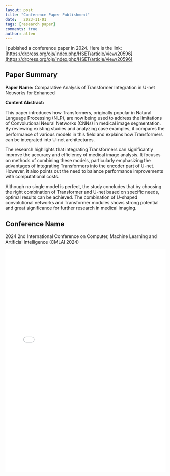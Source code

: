 ```yaml
---
layout: post
title: "Conference Paper Publishment"
date:   2023-11-01
tags: [research paper]
comments: true
author: allen
---
```




I pubished a conference paper in 2024. Here is the link: [https://drpress.org/ojs/index.php/HSET/article/view/20596](https://drpress.org/ojs/index.php/HSET/article/view/20596)

## Paper Summary

**Paper Name:**  Comparative Analysis of Transformer Integration in U-net Networks for Enhanced

**Content Abstract:** 

This paper introduces how Transformers, originally popular in Natural Language Processing (NLP), are now being used to address the limitations of Convolutional Neural Networks (CNNs) in medical image segmentation. By reviewing existing studies and analyzing case examples, it compares the performance of various models in this field and explains how Transformers can be integrated into U-net architectures.

The research highlights that integrating Transformers can significantly improve the accuracy and efficiency of medical image analysis. It focuses on methods of combining these models, particularly emphasizing the advantages of integrating Transformers into the encoder part of U-net. However, it also points out the need to balance performance improvements with computational costs.

Although no single model is perfect, the study concludes that by choosing the right combination of Transformer and U-net based on specific needs, optimal results can be achieved. The combination of U-shaped convolutional networks and Transformer modules shows strong potential and great significance for further research in medical imaging.



## Conference Name
2024 2nd International Conference on Computer, Machine Learning and Artificial Intelligence (CMLAI 2024)

<embed src="/images/2024-03-09-conference_paper_publishment/conference_accpet_letter.pdf" width="100%" height="700px" type="application/pdf">

